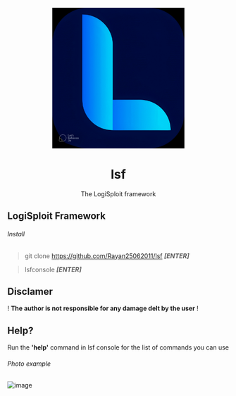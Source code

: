 <p align="center">
  <img src="officialLlogox2.jpg" width="300">
  <h1 align="center">lsf</h1>
  <p align="center">The LogiSploit framework</p>
</p>




## LogiSploit Framework


###### Install
> git clone https://github.com/Rayan25062011/lsf ***[ENTER]***

> lsfconsole ***[ENTER]***



## Disclamer
! **The author is not responsible for any damage delt by the user** !


## Help?
Run the **'help'** command in lsf console for the list of commands you can use


###### Photo example


![image](https://user-images.githubusercontent.com/101386337/230545517-2ba8c716-61af-4f8d-8ab7-f75a45989d38.jpeg)

